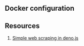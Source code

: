 ## Docker configuration

## Resources
1. [Simple web scraping in deno.js](https://siddacool.medium.com/deno-web-scrapper-4f745685dfd1)